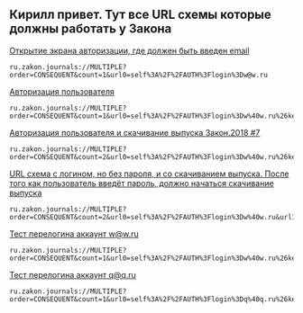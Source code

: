 ## Кирилл привет. Тут все URL схемы которые должны работать у Закона

[Открытие экрана авторизации, где должен быть введен email](ru.zakon.journals://MULTIPLE?order=CONSEQUENT&count=1&url0=self%3A%2F%2FAUTH%3Flogin%3Dw@w.ru)

```
ru.zakon.journals://MULTIPLE?order=CONSEQUENT&count=1&url0=self%3A%2F%2FAUTH%3Flogin%3Dw@w.ru
```

[Авторизация пользователя](ru.zakon.journals://MULTIPLE?order=CONSEQUENT&count=1&url0=self%3A%2F%2FAUTH%3Flogin%3Dw%40w.ru%26key%3D50e721e49c013f00c62cf59f2163542a9d8df02464efeb615d31051b0fddc326)

```
ru.zakon.journals://MULTIPLE?order=CONSEQUENT&count=1&url0=self%3A%2F%2FAUTH%3Flogin%3Dw%40w.ru%26key%3D50e721e49c013f00c62cf59f2163542a9d8df02464efeb615d31051b0fddc326
```

[Авторизация пользователя и скачивание выпуска Закон.2018 #7](ru.zakon.journals://MULTIPLE?order=CONSEQUENT&count=2&url0=self%3A%2F%2FAUTH%3Flogin%3Dw%40w.ru%26key%3D50e721e49c013f00c62cf59f2163542a9d8df02464efeb615d31051b0fddc326&url1=self%3A%2F%2FOPEN%3Fname%3DISSUE%26productId%3Dzakon_7_2018%26canStartDownload%3Dtrue)

```
ru.zakon.journals://MULTIPLE?order=CONSEQUENT&count=2&url0=self%3A%2F%2FAUTH%3Flogin%3Dw%40w.ru%26key%3D50e721e49c013f00c62cf59f2163542a9d8df02464efeb615d31051b0fddc326&url1=self%3A%2F%2FOPEN%3Fname%3DISSUE%26productId%3Dzakon_7_2018%26canStartDownload%3Dtrue
```

[URL схема с логином, но без пароля, и со скачиванием выпуска. После того как пользователь введёт пароль, должно начаться скачивание выпуска](ru.zakon.journals://MULTIPLE?order=CONSEQUENT&count=2&url0=self%3A%2F%2FAUTH%3Flogin%3Dw%40w.ru&url1=self%3A%2F%2FOPEN%3Fname%3DISSUE%26productId%3Dzakon_7_2018%26canStartDownload%3Dtrue)

```
ru.zakon.journals://MULTIPLE?order=CONSEQUENT&count=2&url0=self%3A%2F%2FAUTH%3Flogin%3Dw%40w.ru&url1=self%3A%2F%2FOPEN%3Fname%3DISSUE%26productId%3Dzakon_7_2018%26canStartDownload%3Dtrue
```

[Тест перелогина аккаунт w@w.ru](ru.zakon.journals://MULTIPLE?order=CONSEQUENT&count=1&url0=self%3A%2F%2FAUTH%3Flogin%3Dw%40w.ru%26key%3D50e721e49c013f00c62cf59f2163542a9d8df02464efeb615d31051b0fddc326)
```
ru.zakon.journals://MULTIPLE?order=CONSEQUENT&count=1&url0=self%3A%2F%2FAUTH%3Flogin%3Dw%40w.ru%26key%3Df1290186a5d0b1ceab27f4e77c0c5d68
```
[Тест перелогина аккаунт q@q.ru](ru.zakon.journals://MULTIPLE?order=CONSEQUENT&count=1&url0=self%3A%2F%2FAUTH%3Flogin%3Dq%40q.ru%26key%3D7694f4a66316e53c8cdd9d9954bd611d)
```
ru.zakon.journals://MULTIPLE?order=CONSEQUENT&count=1&url0=self%3A%2F%2FAUTH%3Flogin%3Dq%40q.ru%26key%3D7694f4a66316e53c8cdd9d9954bd611d
```
